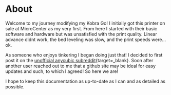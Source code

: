 # About 

Welcome to my journey modifying my Kobra Go! I initially got this printer on sale at MicroCenter as my very first. From here I started with their basic software and hardware but was unsatisfied with the print quality. Linear advance didnt work, the bed leveling was slow, and the print speeds were... ok. 

As someone who enjoys tinkering I began doing just that! I decided to first post it on the [unofficial anycubic subreddit](https://reddit.com/r/anycubic){target=_blank}. Soon after another user reached out to me that a github site may be ideal for easy updates and such, to which I agreed! So here we are!

I hope to keep this documentation as up-to-date as I can and as detailed as possible.